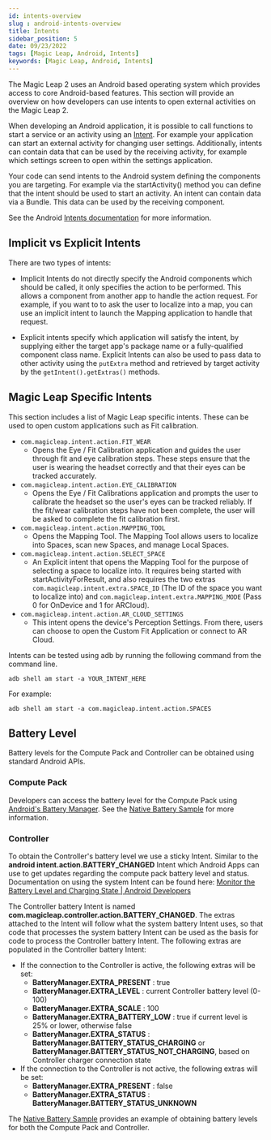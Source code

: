 ```yaml
---
id: intents-overview
slug : android-intents-overview
title: Intents
sidebar_position: 5
date: 09/23/2022
tags: [Magic Leap, Android, Intents]
keywords: [Magic Leap, Android, Intents]
---
```


The Magic Leap 2 uses an Android based operating system which provides access to core Android-based features. This section will provide an overview on how developers can use intents to open external activities on the Magic Leap 2.

When developing an Android application, it is possible to call functions to start a service or an activity using an [Intent](https://developer.android.com/guide/components/intents-filters). For example your application can start an external activity for changing user settings. Additionally, intents can contain data that can be used by the receiving activity, for example which settings screen to open within the settings application.

Your code can send intents to the Android system defining the components you are targeting. For example via the startActivity() method you can define that the intent should be used to start an activity. An intent can contain data via a Bundle. This data can be used by the receiving component.

See the Android [Intents documentation](https://developer.android.com/guide/components/intents-filters) for more information.

## Implicit vs Explicit Intents

There are two types of intents:

- Implicit Intents do not directly specify the Android components which should be called, it only specifies the action to be performed. This allows a component from another app to handle the action request. For example, if you want to to ask the user to localize into a map, you can use an implicit intent to launch the Mapping application to handle that request.

- Explicit intents specify which application will satisfy the intent, by supplying either the target app's package name or a fully-qualified component class name. Explicit Intents can also be used to pass data to other activity using the `putExtra` method and retrieved by target activity by the `getIntent().getExtras()` methods.

## Magic Leap Specific Intents

This section includes a list of Magic Leap specific intents. These can be used to open custom applications such as Fit calibration.

- `com.magicleap.intent.action.FIT_WEAR`
  - Opens the Eye / Fit Calibration application and guides the user through fit and eye calibration steps. These steps ensure that the user is wearing the headset correctly and that their eyes can be tracked accurately.
- `com.magicleap.intent.action.EYE_CALIBRATION`
  - Opens the Eye / Fit Calibrations application and prompts the user to calibrate the headset so the user's eyes can be tracked reliably. If the fit/wear calibration steps have not been complete, the user will be asked to complete the fit calibration first.
- `com.magicleap.intent.action.MAPPING_TOOL`
  - Opens the Mapping Tool. The Mapping Tool allows users to localize into Spaces, scan new Spaces, and manage Local Spaces.
- `com.magicleap.intent.action.SELECT_SPACE`
  - An Explicit intent that opens the Mapping Tool for the purpose of selecting a space to localize into. It requires being started with startActivityForResult, and also requires the two extras `com.magicleap.intent.extra.SPACE_ID` (The ID of the space you want to localize into) and `com.magicleap.intent.extra.MAPPING_MODE` (Pass 0 for OnDevice and 1 for ARCloud).
- `com.magicleap.intent.action.AR_CLOUD_SETTINGS`
  - This intent opens the device's Perception Settings. From there, users can choose to open the Custom Fit Application or connect to AR Cloud.

Intents can be tested using adb by running the following command from the command line.

```shell
adb shell am start -a YOUR_INTENT_HERE
```

For example:

```shell
adb shell am start -a com.magicleap.intent.action.SPACES
```

## Battery Level

Battery levels for the Compute Pack and Controller can be obtained using standard Android APIs.

### Compute Pack

Developers can access the battery level for the Compute Pack using [Android's Battery Manager](https://developer.android.com/reference/android/os/BatteryManager). See the [Native Battery Sample](/docs/guides/native/capi-samples.md#battery) for more information.

### Controller

To obtain the Controller's battery level we use a sticky Intent. Similar to the **android intent.action.BATTERY_CHANGED** Intent which Android Apps can use to get updates regarding the compute pack battery level and status. Documentation on using the system Intent can be found here: [Monitor the Battery Level and Charging State | Android Developers](https://developer.android.com/training/monitoring-device-state/battery-monitoring)

The Controller battery Intent is named **com.magicleap.controller.action.BATTERY_CHANGED**.  The extras attached to the Intent will follow what the system battery Intent uses, so that code that processes the system battery Intent can be used as the basis for code to process the Controller battery Intent. The following extras are populated in the Controller battery Intent:

- If the connection to the Controller is active, the following extras will be set:
  - **BatteryManager.EXTRA_PRESENT** : true
  - **BatteryManager.EXTRA_LEVEL** : current Controller battery level (0-100)
  - **BatteryManager.EXTRA_SCALE** : 100
  - **BatteryManager.EXTRA_BATTERY_LOW** : true if current level is 25% or lower, otherwise false
  - **BatteryManager.EXTRA_STATUS** : **BatteryManager.BATTERY_STATUS_CHARGING** or **BatteryManager.BATTERY_STATUS_NOT_CHARGING**, based on Controller charger connection state
- If the connection to the Controller is not active, the following extras will be set:
  - **BatteryManager.EXTRA_PRESENT** : false
  - **BatteryManager.EXTRA_STATUS** : **BatteryManager.BATTERY_STATUS_UNKNOWN**

The [Native Battery Sample](/docs/guides/native/capi-samples.md#battery) provides an example of obtaining battery levels for both the Compute Pack and Controller.
